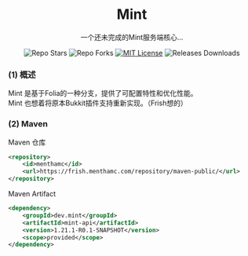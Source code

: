 <div align="center">
<h1> Mint </h1>
一个还未完成的Mint服务端核心...

![Repo Stars](https://shields.io/github/stars/MenthaMC/Mint?style=flat-square)
![Repo Forks](https://shields.io/github/forks/MenthaMC/Mint?style=flat-square)
[![MIT License](https://img.shields.io/github/license/MenthaMC/Mint?style=flat-square)](LICENSE)
![Releases Downloads](https://img.shields.io/github/downloads/MenthaMC/Mint/total?style=flat-square)
</div>

### (1) 概述
Mint 是基于Folia的一种分支，提供了可配置特性和优化性能。\
Mint 也想着将原本Bukkit插件支持重新实现。（Frish想的）

### (2) Maven 
Maven 仓库
```xml
<repository>
    <id>menthamc</id>
    <url>https://frish.menthamc.com/repository/maven-public/</url>
</repository>
```

Maven Artifact
```xml
<dependency>
    <groupId>dev.mint</groupId>
    <artifactId>mint-api</artifactId>
    <version>1.21.1-R0.1-SNAPSHOT</version>
    <scope>provided</scope>
</dependency>
```
